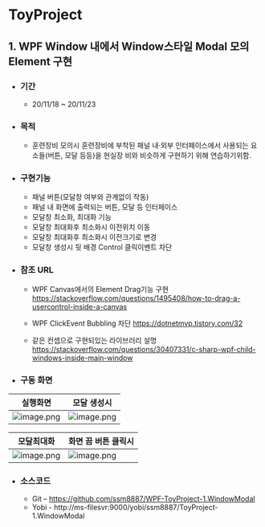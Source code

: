 # ToyProject
## 1. WPF Window 내에서 Window스타일 Modal 모의 Element 구현

+ ### 기간
	+ 20/11/18 ~ 20/11/23

+ ### 목적
	+ 훈련장비 모의시 훈련장비에 부착된 패널 내·외부 인터페이스에서 사용되는 요소들(버튼, 모달 등등)을 현실장	비와 비슷하게 구현하기 위해 연습하기위함.

+ ### 구현기능
	+ 패널 버튼(모달창 여부와 관계없이 작동)
	+ 패널 내 화면에 출력되는 버튼, 모달 등 인터페이스
	+ 모달창 최소화, 최대화 기능
	+ 모달창 최대화후 최소화시 이전위치 이동
	+ 모달창 최대화후 최소화시 이전크기로 변경
	+ 모달창 생성시 뒷 배경 Control 클릭이벤트 차단

+ ### 참조 URL
	+ WPF Canvas에서의 Element Drag기능 구현
	https://stackoverflow.com/questions/1495408/how-to-drag-a-usercontrol-inside-a-canvas

	+ WPF ClickEvent Bubbling 차단
	https://dotnetmvp.tistory.com/32

	+ 같은 컨셉으로 구현되있는 라이브러리 설명
	https://stackoverflow.com/questions/30407331/c-sharp-wpf-child-windows-inside-main-window

+ ### 구동 화면

| 실행화면 			| 모달 생성시 			|
| ------------ 			| ------------ 			|
| ![image.png](/yobi/files/229) | ![image.png](/yobi/files/230) |

| 모달최대화 			| 화면 끔 버튼 클릭시		|
| ------------ 			| ------------ 			|
| ![image.png](/yobi/files/231) | ![image.png](/yobi/files/232) |

+ ### 소스코드
	+ Git – https://github.com/ssm8887/WPF-ToyProject-1.WindowModal
	+ Yobi - http://ms-filesvr:9000/yobi/ssm8887/ToyProject-1.WindowModal
